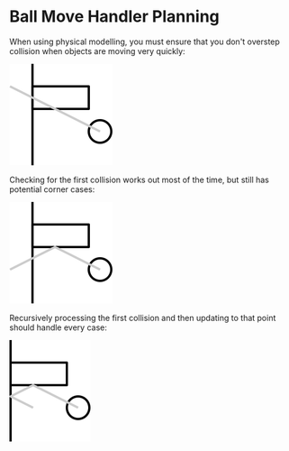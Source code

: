 # Ball Move Handler Planning

When using physical modelling, you must ensure that you don't overstep
collision when objects are moving very quickly:

![Problem with checking only at end](fig1.png)

Checking for the first collision works out most of the time, but still
has potential corner cases:

![Corner case](fig2.png)

Recursively processing the first collision and then updating to that
point should handle every case:

![Correct collision detection](fig3.png)
